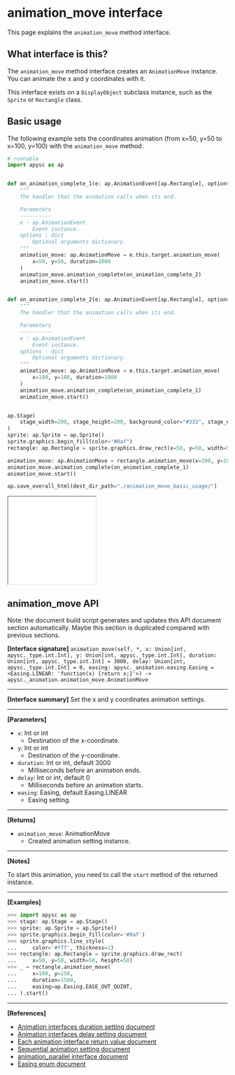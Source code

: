 # animation_move interface

This page explains the `animation_move` method interface.

## What interface is this?

The `animation_move` method interface creates an `AnimationMove` instance. You can animate the x and y coordinates with it.

This interface exists on a `DisplayObject` subclass instance, such as the `Sprite` or `Rectangle` class.

## Basic usage

The following example sets the coordinates animation (from x=50, y=50 to x=100, y=100) with the `animation_move` method.

```py
# runnable
import apysc as ap


def on_animation_complete_1(e: ap.AnimationEvent[ap.Rectangle], options: dict) -> None:
    """
    The handler that the animation calls when its end.

    Parameters
    ----------
    e : ap.AnimationEvent
        Event instance.
    options : dict
        Optional arguments dictionary.
    """
    animation_move: ap.AnimationMove = e.this.target.animation_move(
        x=50, y=50, duration=1000
    )
    animation_move.animation_complete(on_animation_complete_2)
    animation_move.start()


def on_animation_complete_2(e: ap.AnimationEvent[ap.Rectangle], options: dict) -> None:
    """
    The handler that the animation calls when its end.

    Parameters
    ----------
    e : ap.AnimationEvent
        Event instance.
    options : dict
        Optional arguments dictionary.
    """
    animation_move: ap.AnimationMove = e.this.target.animation_move(
        x=100, y=100, duration=1000
    )
    animation_move.animation_complete(on_animation_complete_1)
    animation_move.start()


ap.Stage(
    stage_width=200, stage_height=200, background_color="#333", stage_elem_id="stage"
)
sprite: ap.Sprite = ap.Sprite()
sprite.graphics.begin_fill(color="#0af")
rectangle: ap.Rectangle = sprite.graphics.draw_rect(x=50, y=50, width=50, height=50)

animation_move: ap.AnimationMove = rectangle.animation_move(x=100, y=100, duration=1000)
animation_move.animation_complete(on_animation_complete_1)
animation_move.start()

ap.save_overall_html(dest_dir_path="./animation_move_basic_usage/")
```

<iframe src="static/animation_move_basic_usage/index.html" width="200" height="200"></iframe>


## animation_move API

<!-- Docstring: apysc._animation.animation_move_interface.AnimationMoveInterface.animation_move -->

<span class="inconspicuous-txt">Note: the document build script generates and updates this API document section automatically. Maybe this section is duplicated compared with previous sections.</span>

**[Interface signature]** `animation_move(self, *, x: Union[int, apysc._type.int.Int], y: Union[int, apysc._type.int.Int], duration: Union[int, apysc._type.int.Int] = 3000, delay: Union[int, apysc._type.int.Int] = 0, easing: apysc._animation.easing.Easing = <Easing.LINEAR: 'function(x) {return x;}'>) -> apysc._animation.animation_move.AnimationMove`<hr>

**[Interface summary]** Set the x and y coordinates animation settings.<hr>

**[Parameters]**

- `x`: Int or int
  - Destination of the x-coordinate.
- `y`: Int or int
  - Destination of the y-coordinate.
- `duration`: Int or int, default 3000
  - Milliseconds before an animation ends.
- `delay`: Int or int, default 0
  - Milliseconds before an animation starts.
- `easing`: Easing, default Easing.LINEAR
  - Easing setting.

<hr>

**[Returns]**

- `animation_move`: AnimationMove
  - Created animation setting instance.

<hr>

**[Notes]**

To start this animation, you need to call the `start` method of the returned instance.<hr>

**[Examples]**

```py
>>> import apysc as ap
>>> stage: ap.Stage = ap.Stage()
>>> sprite: ap.Sprite = ap.Sprite()
>>> sprite.graphics.begin_fill(color='#0af')
>>> sprite.graphics.line_style(
...     color='#fff', thickness=1)
>>> rectangle: ap.Rectangle = sprite.graphics.draw_rect(
...     x=50, y=50, width=50, height=50)
>>> _ = rectangle.animation_move(
...     x=100, y=150,
...     duration=1500,
...     easing=ap.Easing.EASE_OUT_QUINT,
... ).start()
```

<hr>

**[References]**

- [Animation interfaces duration setting document](https://simon-ritchie.github.io/apysc/en/animation_duration.html)
- [Animation interfaces delay setting document](https://simon-ritchie.github.io/apysc/en/animation_delay.html)
- [Each animation interface return value document](https://simon-ritchie.github.io/apysc/en/animation_return_value.html)
- [Sequential animation setting document](https://simon-ritchie.github.io/apysc/en/sequential_animation.html)
- [animation_parallel interface document](https://simon-ritchie.github.io/apysc/en/animation_parallel.html)
- [Easing enum document](https://simon-ritchie.github.io/apysc/en/easing_enum.html)